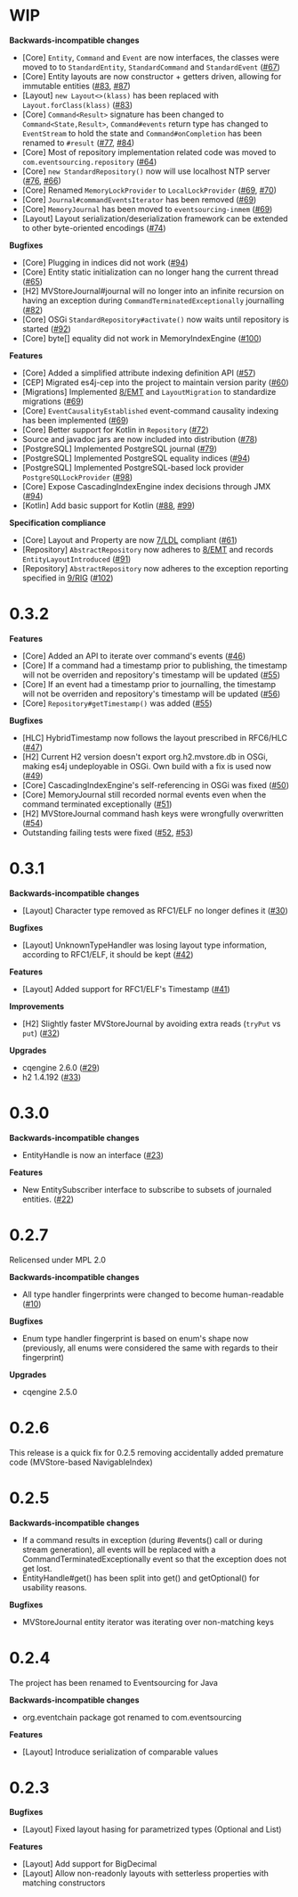 WIP
===

**Backwards-incompatible changes**

* [Core] `Entity`, `Command` and `Event` are now interfaces, the classes were moved to to `StandardEntity`, `StandardCommand` and `StandardEvent` ([#67](https://github.com/eventsourcing/es4j/pull/67))
* [Core] Entity layouts are now constructor + getters driven, allowing
for immutable entities ([#83](https://github.com/eventsourcing/es4j/pull/83), [#87](https://github.com/eventsourcing/es4j/pull/87))
* [Layout] `new Layout<>(klass)` has been replaced with `Layout.forClass(klass)` ([#83](https://github.com/eventsourcing/es4j/pull/83))
* [Core] `Command<Result>` signature has been changed to `Command<State,Result>`, `Command#events` return type has changed to `EventStream` to hold the state and `Command#onCompletion` has been renamed to `#result` ([#77](https://github.com/eventsourcing/es4j/pull/77), [#84](https://github.com/eventsourcing/es4j/pull/84))
* [Core] Most of repository implementation related code was moved to `com.eventsourcing.repository` ([#64](https://github.com/eventsourcing/es4j/pull/64))
* [Core] `new StandardRepository()` now will use localhost NTP server ([#76](https://github.com/eventsourcing/es4j/pull/66), [#66](https://github.com/eventsourcing/es4j/pull/76))
* [Core] Renamed `MemoryLockProvider` to `LocalLockProvider` ([#69](https://github.com/eventsourcing/es4j/pull/69), [#70](https://github.com/eventsourcing/es4j/pull/70))
* [Core] `Journal#commandEventsIterator` has been removed ([#69](https://github.com/eventsourcing/es4j/pull/69))
* [Core] `MemoryJournal` has been moved to `eventsourcing-inmem` ([#69](https://github.com/eventsourcing/es4j/pull/69))
* [Layout] Layout serialization/deserialization framework
can be extended to other byte-oriented encodings ([#74](https://github.com/eventsourcing/es4j/pull/74))

**Bugfixes**

* [Core] Plugging in indices did not work ([#94](https://github.com/eventsourcing/es4j/pull/94))
* [Core] Entity static initialization can no longer hang the current thread ([#65](https://github.com/eventsourcing/es4j/pull/65))
* [H2] MVStoreJournal#journal will no longer into an infinite recursion on
having an exception during `CommandTerminatedExceptionally` journalling
([#82](https://github.com/eventsourcing/es4j/pull/82))
* [Core] OSGi `StandardRepository#activate()` now waits until repository is started ([#92](https://github.com/eventsourcing/es4j/pull/92))
* [Core] byte[] equality did not work in MemoryIndexEngine ([#100](https://github.com/eventsourcing/es4j/pull/100))

**Features**

* [Core] Added a simplified attribute indexing definition API ([#57](https://github.com/eventsourcing/es4j/pull/57))
* [CEP] Migrated es4j-cep into the project to maintain version parity
([#60](https://github.com/eventsourcing/es4j/pull/60))
* [Migrations] Implemented [8/EMT](http://rfc.eventsourcing.com/spec:8/EMT) and `LayoutMigration` to standardize migrations ([#69](https://github.com/eventsourcing/es4j/pull/69))
* [Core] `EventCausalityEstablished` event-command causality indexing has been implemented ([#69](https://github.com/eventsourcing/es4j/pull/69))
* [Core] Better support for Kotlin in `Repository` ([#72](https://github.com/eventsourcing/es4j/pull/72))
* Source and javadoc jars are now included into distribution ([#78](https://github.com/eventsourcing/es4j/pull/78))
* [PostgreSQL] Implemented PostgreSQL journal ([#79](https://github.com/eventsourcing/es4j/pull/79))
* [PostgreSQL] Implemented PostgreSQL equality indices ([#94](https://github.com/eventsourcing/es4j/pull/94))
* [PostgreSQL] Implemented PostgreSQL-based lock provider `PostgreSQLLockProvider` ([#98](https://github.com/eventsourcing/es4j/pull/98))
* [Core] Expose CascadingIndexEngine index decisions through JMX ([#94](https://github.com/eventsourcing/es4j/pull/94))
* [Kotlin] Add basic support for Kotlin ([#88](https://github.com/eventsourcing/es4j/pull/88), [#99](https://github.com/eventsourcing/es4j/pull/99))

**Specification compliance**

* [Core] Layout and Property are now [7/LDL](http://rfc.eventsourcing.com/spec:7/LDL) compliant ([#61](https://github.com/eventsourcing/es4j/pull/61))
* [Repository] `AbstractRepository` now adheres to [8/EMT](http://rfc.eventsourcing.com/spec:8/EMT) and records
`EntityLayoutIntroduced` ([#91](https://github.com/eventsourcing/es4j/pull/91))
* [Repository] `AbstractRepository` now adheres to the exception reporting
specified in [9/RIG](http://rfc.eventsourcing.com/spec:9/RIG) ([#102](https://github.com/eventsourcing/es4j/pull/102))

0.3.2
===

**Features**

* [Core] Added an API to iterate over command's events ([#46](https://github.com/eventsourcing/es4j/pull/46))
* [Core] If a command had a timestamp prior to publishing, the timestamp will not be overriden and repository's timestamp will be updated ([#55](https://github.com/eventsourcing/es4j/pull/55))
* [Core] If an event had a timestamp prior to journalling, the timestamp will not be overriden and repository's timestamp will be updated ([#56](https://github.com/eventsourcing/es4j/pull/56))
* [Core] `Repository#getTimestamp()` was added ([#55](https://github.com/eventsourcing/es4j/pull/55))

**Bugfixes**

* [HLC] HybridTimestamp now follows the layout prescribed in RFC6/HLC ([#47](https://github.com/eventsourcing/es4j/pull/47))
* [H2] Current H2 version doesn't export org.h2.mvstore.db in OSGi, making es4j undeployable in OSGi. Own build with a fix is used now ([#49](https://github.com/eventsourcing/es4j/pull/49))
* [Core] CascadingIndexEngine's self-referencing in OSGi was fixed ([#50](https://github.com/eventsourcing/es4j/pull/50))
* [Core] MemoryJournal still recorded normal events even when the command terminated exceptionally ([#51](https://github.com/eventsourcing/es4j/pull/51))
* [H2] MVStoreJournal command hash keys were wrongfully overwritten ([#54](https://github.com/eventsourcing/es4j/pull/54))
* Outstanding failing tests were fixed ([#52](https://github.com/eventsourcing/es4j/pull/52), [#53](https://github.com/eventsourcing/es4j/pull/53))


0.3.1
=====

**Backwards-incompatible changes**

* [Layout] Character type removed as RFC1/ELF no longer defines it ([#30](https://github.com/eventsourcing/es4j/pull/30))

**Bugfixes**

* [Layout] UnknownTypeHandler was losing layout type information, according to RFC1/ELF, it should be kept ([#42](https://github.com/eventsourcing/es4j/pull/42))

**Features**

* [Layout] Added support for RFC1/ELF's Timestamp ([#41](https://github.com/eventsourcing/es4j/pull/41))

**Improvements**

* [H2] Slightly faster MVStoreJournal by avoiding extra reads (`tryPut` vs `put`) ([#32](https://github.com/eventsourcing/es4j/pull/32))

**Upgrades**

* cqengine 2.6.0 ([#29](https://github.com/eventsourcing/es4j/pull/29))
* h2 1.4.192 ([#33](https://github.com/eventsourcing/es4j/pull/33))



0.3.0
=====

**Backwards-incompatible changes**

* EntityHandle is now an interface ([#23](https://github.com/eventsourcing/es4j/pull/23))

**Features**

* New EntitySubscriber interface to subscribe to subsets of
  journaled entities. ([#22](https://github.com/eventsourcing/es4j/pull/22))

0.2.7
=====

Relicensed under MPL 2.0

**Backwards-incompatible changes**

* All type handler fingerprints were changed to become human-readable ([#10](https://github.com/eventsourcing/es4j/issues/10))

**Bugfixes**

* Enum type handler fingerprint is based on enum's shape now (previously,
  all enums were considered the same with regards to their fingerprint)

**Upgrades**

* cqengine 2.5.0

0.2.6
=====

This release is a quick fix for 0.2.5 removing accidentally
added premature code (MVStore-based NavigableIndex)

0.2.5
=====

**Backwards-incompatible changes**

* If a command results in exception (during #events() call or
  during stream generation), all events will be replaced
  with a CommandTerminatedExceptionally event so that
  the exception does not get lost.
* EntityHandle#get() has been split into get() and getOptional()
  for usability reasons.

**Bugfixes**

* MVStoreJournal entity iterator was iterating over non-matching keys

0.2.4
=====

The project has been renamed to Eventsourcing for Java

**Backwards-incompatible changes**

* org.eventchain package got renamed to com.eventsourcing

**Features**

* [Layout] Introduce serialization of comparable values

0.2.3
=====

**Bugfixes**

* [Layout] Fixed layout hasing for parametrized types (Optional and List)

**Features**

* [Layout] Add support for BigDecimal
* [Layout] Allow non-readonly layouts with setterless properties with matching constructors
